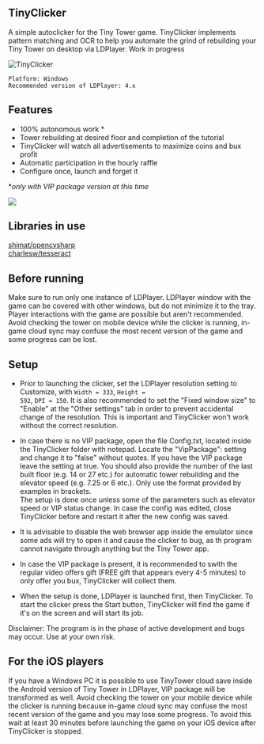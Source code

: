 ## TinyClicker

A simple autoclicker for the Tiny Tower game. TinyClicker implements pattern matching and OCR to help you automate the grind of rebuilding your Tiny Tower on desktop via LDPlayer. Work in progress



![TinyClicker](https://user-images.githubusercontent.com/51026900/140165371-999ee88c-6d1e-44ef-bd62-c5ede942049b.png)

<code>Platform: Windows</code>\
<code>Recommended version of LDPlayer: 4.x</code>

## Features

- 100% autonomous work * 
- Tower rebuilding at desired floor and completion of the tutorial
- TinyClicker will watch all advertisements to maximize coins and bux profit
- Automatic participation in the hourly raffle
- Configure once, launch and forget it

**only with VIP package version at this time*

![](https://github.com/filadog/TinyClicker/blob/master/gif.gif)

## Libraries in use

[shimat/opencvsharp](https://github.com/shimat/opencvsharp)\
[charlesw/tesseract](https://github.com/charlesw/tesseract)


## Before running

Make sure to run only one instance of LDPlayer. 
LDPlayer window with the game can be covered with other windows, but do not minimize it to the tray. 
Player interactions with the game are possible but aren't recommended.\
Avoid checking the tower on mobile device while the clicker is running, in-game cloud sync may confuse the most recent version of the game and some progress can be lost.


## Setup

- Prior to launching the clicker, set the LDPlayer resolution setting to Customize, with <code>Width = 333</code>, <code>Height = 592</code>, <code>DPI = 150</code>. It is also recommended to set the "Fixed window size" to "Enable" at the "Other settings" tab in order to prevent accidental change of the resolution. This is important and TinyClicker won't work without the correct resolution.

- In case there is no VIP package, open the file Config.txt, located inside the TinyClicker folder with notepad. Locate the "VipPackage": setting and change it to "false" without quotes. If you have the VIP package leave the setting at true. You should also provide the number of the last built floor (e.g. 14 or 27 etc.) for automatic tower rebuilding and the elevator speed (e.g. 7.25 or 6 etc.). Only use the format provided by examples in brackets.\
The setup is done once unless some of the parameters such as elevator speed or VIP status change. In case the config was edited, close TinyClicker before and restart it after the new config was saved.

- It is advisable to disable the web browser app inside the emulator since some ads will try to open it and cause the clicker to bug, as th program cannot navigate through anything but the Tiny Tower app.

- In case the VIP package is present, it is recommended to swith the regular video offers gift (FREE gift that appears every 4-5 minutes) to only offer you bux, TinyClicker will collect them.

- When the setup is done, LDPlayer is launched first, then TinyClicker. To start the clicker press the Start button, TinyClicker will find the game if it's on the screen and will start its job. 

Disclaimer: The program is in the phase of active development and bugs may occur. Use at your own risk.

## For the iOS players

If you have a Windows PC it is possible to use TinyTower cloud save inside the Android version of Tiny Tower in LDPlayer, VIP package will be transformed as well. Avoid checking the tower on your mobile device while the clicker is running because in-game cloud sync may confuse the most recent version of the game and you may lose some progress. To avoid this wait at least 30 minutes before launching the game on your iOS device after TinyClicker is stopped.
